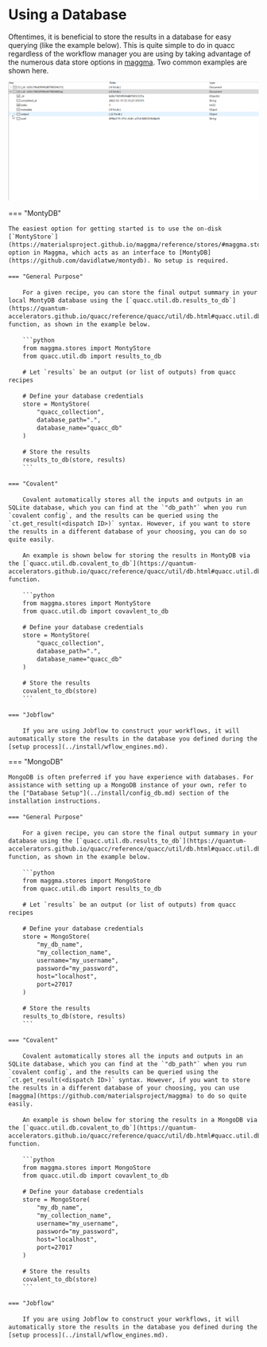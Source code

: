 # Using a Database

Oftentimes, it is beneficial to store the results in a database for easy querying (like the example below). This is quite simple to do in quacc regardless of the workflow manager you are using by taking advantage of the numerous data store options in [maggma](https://github.com/materialsproject/maggma). Two common examples are shown here.

![Mongo example](../images/user/schema.gif)

=== "MontyDB"

    The easiest option for getting started is to use the on-disk [`MontyStore`](https://materialsproject.github.io/maggma/reference/stores/#maggma.stores.mongolike.MontyStore) option in Maggma, which acts as an interface to [MontyDB](https://github.com/davidlatwe/montydb). No setup is required.

    === "General Purpose"

        For a given recipe, you can store the final output summary in your local MontyDB database using the [`quacc.util.db.results_to_db`](https://quantum-accelerators.github.io/quacc/reference/quacc/util/db.html#quacc.util.db.results_to_db) function, as shown in the example below.

        ```python
        from maggma.stores import MontyStore
        from quacc.util.db import results_to_db

        # Let `results` be an output (or list of outputs) from quacc recipes

        # Define your database credentials
        store = MontyStore(
            "quacc_collection",
            database_path=".",
            database_name="quacc_db"
        )

        # Store the results
        results_to_db(store, results)
        ```

    === "Covalent"

        Covalent automatically stores all the inputs and outputs in an SQLite database, which you can find at the `"db_path"` when you run `covalent config`, and the results can be queried using the `ct.get_result(<dispatch ID>)` syntax. However, if you want to store the results in a different database of your choosing, you can do so quite easily.

        An example is shown below for storing the results in MontyDB via the [`quacc.util.db.covalent_to_db`](https://quantum-accelerators.github.io/quacc/reference/quacc/util/db.html#quacc.util.db.covalent_to_db) function.

        ```python
        from maggma.stores import MontyStore
        from quacc.util.db import covavlent_to_db

        # Define your database credentials
        store = MontyStore(
            "quacc_collection",
            database_path=".",
            database_name="quacc_db"
        )

        # Store the results
        covalent_to_db(store)
        ```

    === "Jobflow"

        If you are using Jobflow to construct your workflows, it will automatically store the results in the database you defined during the [setup process](../install/wflow_engines.md).

=== "MongoDB"

    MongoDB is often preferred if you have experience with databases. For assistance with setting up a MongoDB instance of your own, refer to the ["Database Setup"](../install/config_db.md) section of the installation instructions.

    === "General Purpose"

        For a given recipe, you can store the final output summary in your database using the [`quacc.util.db.results_to_db`](https://quantum-accelerators.github.io/quacc/reference/quacc/util/db.html#quacc.util.db.results_to_db) function, as shown in the example below.

        ```python
        from maggma.stores import MongoStore
        from quacc.util.db import results_to_db

        # Let `results` be an output (or list of outputs) from quacc recipes

        # Define your database credentials
        store = MongoStore(
            "my_db_name",
            "my_collection_name",
            username="my_username",
            password="my_password",
            host="localhost",
            port=27017
        )

        # Store the results
        results_to_db(store, results)
        ```

    === "Covalent"

        Covalent automatically stores all the inputs and outputs in an SQLite database, which you can find at the `"db_path"` when you run `covalent config`, and the results can be queried using the `ct.get_result(<dispatch ID>)` syntax. However, if you want to store the results in a different database of your choosing, you can use [maggma](https://github.com/materialsproject/maggma) to do so quite easily.

        An example is shown below for storing the results in a MongoDB via the [`quacc.util.db.covalent_to_db`](https://quantum-accelerators.github.io/quacc/reference/quacc/util/db.html#quacc.util.db.covalent_to_db) function.

        ```python
        from maggma.stores import MongoStore
        from quacc.util.db import covavlent_to_db

        # Define your database credentials
        store = MongoStore(
            "my_db_name",
            "my_collection_name",
            username="my_username",
            password="my_password",
            host="localhost",
            port=27017
        )

        # Store the results
        covalent_to_db(store)
        ```

    === "Jobflow"

        If you are using Jobflow to construct your workflows, it will automatically store the results in the database you defined during the [setup process](../install/wflow_engines.md).
